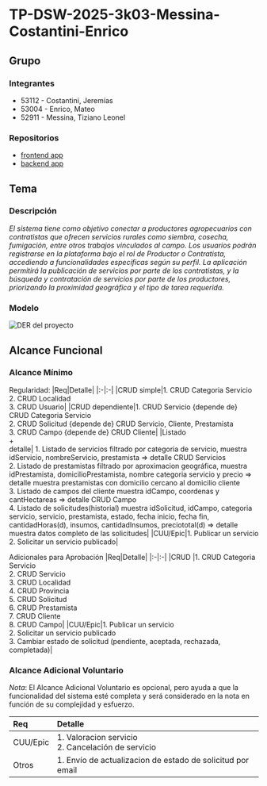 # TP-DSW-2025-3k03-Messina-Costantini-Enrico

## Grupo
### Integrantes
* 53112 - Costantini, Jeremías
* 53004 - Enrico, Mateo
* 52911 - Messina, Tiziano Leonel

### Repositorios
* [frontend app](http://hyperlinkToGihubOrGitlab)
* [backend app](http://hyperlinkToGihubOrGitlab)

## Tema
### Descripción
*El sistema tiene como objetivo conectar a productores agropecuarios con contratistas que ofrecen servicios rurales como siembra, cosecha, fumigación, entre otros trabajos vinculados al campo. Los usuarios podrán registrarse en la plataforma bajo el rol de Productor o Contratista, accediendo a funcionalidades específicas según su perfil. La aplicación permitirá la publicación de servicios por parte de los contratistas, y la búsqueda y contratación de servicios por parte de los productores, priorizando la proximidad geográfica y el tipo de tarea requerida.*

### Modelo

![DER del proyecto](https://drive.google.com/uc?export=view&id=151WW7jMJsbHZqQe7cZ24ymqqbFD3XNOm)

## Alcance Funcional 

### Alcance Mínimo


Regularidad:
|Req|Detalle|
|:-|:-|
|CRUD simple|1. CRUD Categoria Servicio<br>2. CRUD Localidad<br>3. CRUD Usuario|
|CRUD dependiente|1. CRUD Servicio {depende de} CRUD Categoria Servicio<br>2. CRUD Solicitud {depende de} CRUD Servicio, Cliente, Prestamista<br>3. CRUD Campo {depende de} CRUD Cliente|
|Listado<br>+<br>detalle| 1. Listado de servicios filtrado por categoria de servicio, muestra idServicio, nombreServicio, prestamista => detalle CRUD Servicios<br> 2. Listado de prestamistas filtrado por aproximacion geográfica, muestra idPrestamista, domicilioPrestamista, nombre categoria servicio y precio => detalle muestra prestamistas con domicilio cercano al domicilio cliente<br> 3. Listado de campos del cliente muestra idCampo, coordenas y cantHectareas => detalle CRUD Campo<br> 4. Listado de solicitudes(historial) muestra idSolicitud, idCampo, categoria servicio, servicio, prestamista, estado, fecha inicio, fecha fin, cantidadHoras(d), insumos, cantidadInsumos, preciototal(d) => detalle muestra datos completo de las solicitudes|
|CUU/Epic|1. Publicar un servicio<br>2. Solicitar un servicio publicado|


Adicionales para Aprobación
|Req|Detalle|
|:-|:-|
|CRUD |1. CRUD Categoria Servicio<br>2. CRUD Servicio<br>3. CRUD Localidad<br>4. CRUD Provincia<br>5. CRUD Solicitud<br>6. CRUD Prestamista<br>7. CRUD Cliente<br>8. CRUD Campo|
|CUU/Epic|1. Publicar un servicio<br>2. Solicitar un servicio publicado<br>3. Cambiar estado de solicitud (pendiente, aceptada, rechazada, completada)|


### Alcance Adicional Voluntario

*Nota*: El Alcance Adicional Voluntario es opcional, pero ayuda a que la funcionalidad del sistema esté completa y será considerado en la nota en función de su complejidad y esfuerzo.

|Req|Detalle|
|:-|:-|
|CUU/Epic|1. Valoracion servicio<br>2. Cancelación de servicio|
|Otros|1. Envío de actualizacion de estado de solicitud por email|
